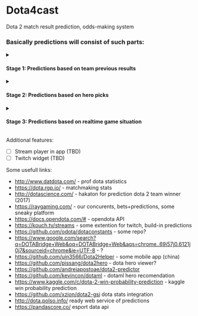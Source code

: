 # Dota4cast
Dota 2 match result prediction, odds-making system 

<h3> Basically predictions will consist of such parts: </h3>

<details>
  <summary><h4>Stage 1: Predictions based on team previous results </h4></summary>
 <br>
  
- [ ]  Neural network trained on statistic in team professional performance. (Done v0.1)
  
Additional features:

- [ ] Track each player separately, might be useful if roster changes, etc (TBD) 

- [ ] Track 3rd party predictions from the channels, groups, noticeable analytics, compile them in one and compare with ours (TBD)  
</details>

<details>
  <summary><h4>Stage 2: Predictions based on hero picks  </h4></summary>
  <br>
Example (TBD):

![game1-draft](https://user-images.githubusercontent.com/26335004/60399040-b5782f00-9b67-11e9-9649-0ffb607b55a6.png)

- [ ] Add here pick suggestion(TBD) 
</details>

<details>
  <summary><h4>Stage 3: Predictions based on realtime game situation  </h4></summary>
  <br>
In-game live prediction, base on the situation, networth, heroes,... (TBD)
</details>

Additional features:
- [ ] Stream player in app (TBD)
- [ ] Twitch widget (TBD)

Some usefull links:
- http://www.datdota.com/  - prof dota statistics 
- https://dota.rgp.io/ - matchmaking stats
- http://dotascience.com/  - hakaton for prediction dota 2 team winner (2017)
- https://raygaming.com/   - our concurents, bets+predictions, some sneaky platform
- https://docs.opendota.com/# - opendota API
- https://kouch.tv/streams  - some extention for twitch, build-in predictions
- https://github.com/odota/dotaconstants - some repo?
- https://www.google.com/search?q=DOTABridge+Web&oq=DOTABridge+Web&aqs=chrome..69i57j0.6121j0j7&sourceid=chrome&ie=UTF-8 - ?
- https://github.com/uin3566/Dota2Helper - some mobile app (china)
- https://github.com/pissang/dota2hero - dota hero viewer? 
- https://github.com/andreiapostoae/dota2-predictor 
- https://github.com/kevincon/dotaml - dotaml hero recomendation 
- https://www.kaggle.com/c/dota-2-win-probability-prediction - kaggle win probability prediction
- https://github.com/xzion/dota2-gsi dota stats integration
- http://dota.polso.info/ ready web service of predictions 
- https://pandascore.co/ esport data api
